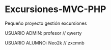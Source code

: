 # Excursiones-MVC-PHP
Pequeño proyecto gestión excursiones

USUARIO ADMIN: profesor // qwerty

USUARIO ALUMNO: Neo2k // zxcmnb
